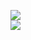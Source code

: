[![](https://img.shields.io/badge/Made%20With-Github%20Spray-lightgrey.svg?style=for-the-badge&logo=github)](https://github.com/Annihil/github-spray#3646)  
[![](https://i.imgur.com/2DrTn0Z.gif)](https://github.com/Annihil/github-spray)